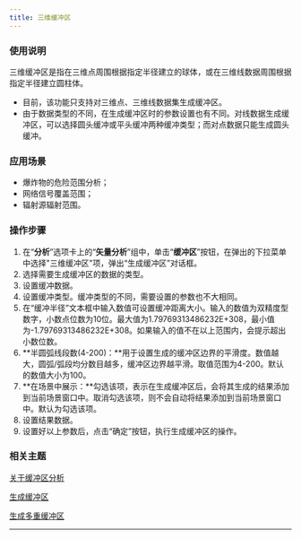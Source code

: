 ```yaml
---
title: 三维缓冲区
---
```



### 使用说明

三维缓冲区是指在三维点周围根据指定半径建立的球体，或在三维线数据周围根据指定半径建立圆柱体。

-   目前，该功能只支持对三维点、三维线数据集生成缓冲区。
-   由于数据类型的不同，在生成缓冲区时的参数设置也有不同。对线数据生成缓冲区，可以选择圆头缓冲或平头缓冲两种缓冲类型；而对点数据只能生成圆头缓冲。

### 应用场景

-   爆炸物的危险范围分析；
-   网络信号覆盖范围；
-   辐射源辐射范围。

### 操作步骤

1.  在“**分析**”选项卡上的“**矢量分析**”组中，单击“**缓冲区**”按钮，在弹出的下拉菜单中选择"三维缓冲区"项，弹出“生成缓冲区”对话框。
2.  选择需要生成缓冲区的数据的类型。
3.  设置缓冲数据。
4.  设置缓冲类型。缓冲类型的不同，需要设置的参数也不大相同。
5.  在“缓冲半径”文本框中输入数值可设置缓冲距离大小。输入的数值为双精度型数字，小数点位数为10位。最大值为1.79769313486232E+308，最小值为-1.79769313486232E+308。如果输入的值不在以上范围内，会提示超出小数位数。
6.  **半圆弧线段数(4-200)：**用于设置生成的缓冲区边界的平滑度。数值越大，圆弧/弧段均分数目越多，缓冲区边界越平滑。取值范围为4-200。默认的数值大小为100。
7.  **在场景中展示：**勾选该项，表示在生成缓冲区后，会将其生成的结果添加到当前场景窗口中。取消勾选该项，则不会自动将结果添加到当前场景窗口中。默认为勾选该项。
8.  设置结果数据。
9.  设置好以上参数后，点击“确定”按钮，执行生成缓冲区的操作。

###  相关主题

[关于缓冲区分析](buffer/HowBufferWork.html)

[生成缓冲区](buffer/SingleBuffer.html)

[生成多重缓冲区](buffer/MutilBuffer.html)

------------------------------------------------------------------------


